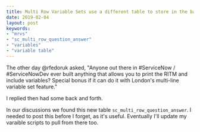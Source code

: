 ```yaml
---
title: Multi Row Variable Sets use a different table to store in the back
date: 2019-02-04
layout: post
keywords:
- "mrvs"
- "sc_multi_row_question_answer"
- "variables"
- "variable table"
---
```


The other day @rfedoruk asked, "Anyone out there in #ServiceNow / #ServiceNowDev ever built anything that allows you to print the RITM and include variables? Special bonus if it can do it with London's multi-line variable set feature."

I replied then had some back and forth.
<!--more-->

In our discussions we found this new table `sc_multi_row_question_answer`.  I needed to post this before I forget, as it's useful.  Eventually I'll update my varaible scripts to pull from there too.